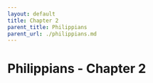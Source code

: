 ```yaml
---
layout: default
title: Chapter 2
parent_title: Philippians
parent_url: ./philippians.md
---
```


# Philippians - Chapter 2
